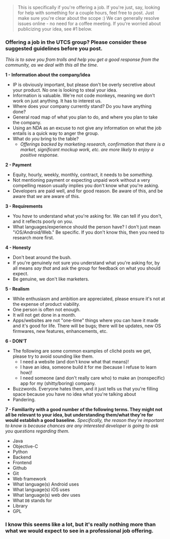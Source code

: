 > This is specifically if you're offering a job. If you're just, say, looking for help with something for a couple hours, feel free to post. Just make sure you're clear about the scope :) We can generally resolve issues online - no need for a coffee meeting. If you're worried about publicizing your idea, see #1 below.

### Offering a job in the UTCS group? Please consider these suggested guidelines before you post. 
 
*This is to save you from trolls and help you get a good response from the community, as we deal with this all the time.*

**1 - Information about the company/idea**
* IP is obviously important, but please don't be overly secretive about your product. No one is looking to steal your idea.
* Information is valuable. We're not code monkeys, meaning we don't work on just anything. It has to interest us.
* Where does your company currently stand? Do you have anything done?
* General road map of what you plan to do, and where you plan to take the company.
* Using an NDA as an excuse to not give any information on what the job entails is a quick way to anger the group.
* What do *you* bring to the table?
  * *Offerings backed by marketing research, confirmation that there is a market, significant mockup work, etc. are more likely to enjoy a positive response.*

**2 - Payment**
* Equity, hourly, weekly, monthly, contract, it needs to be *something*.
* Not mentioning payment or expecting unpaid work without a very compelling reason usually implies you don't know what you're asking.
* Developers are paid well, and for good reason. Be aware of this, and be aware that *we* are aware of this.

**3 - Requirements**
* You *have* to understand what you're asking for. We can tell if you don't, and it reflects poorly on you.
* What languages/experience should the person have? I don't just mean "iOS/Android/Web." Be specific. If you don't know this, then you need to research more first.

**4 - Honesty**
* Don't beat around the bush.
* If you're genuinely not sure you understand what you're asking for, by all means *say that* and ask the group for feedback on what you should expect.
* Be genuine, we don't like marketers.

**5 - Realism**
* While enthusiasm and ambition are appreciated, please ensure it's not at the expense of product viability.
* One person is often not enough.
* It will not get done in a month.
* Apps/websites are not "one-time" things where you can have it made and it's good for life. There will be bugs; there will be updates, new OS firmwares, new features, enhancements, etc.

**6 - DON'T**
* The following are some common examples of cliché posts we get, please try to avoid sounding like them.
  * I need a website (and don't know what that means)!
  * I have an idea, someone build it for me (because I refuse to learn how)!
  * I need someone (and don't really care who) to make an (nonspecific) app for my (shitty/boring) company.
* Buzzwords. Everyone hates them, and it just tells us that you're filling space because you have no idea what you're talking about
* Pandering.

**7 - Familiarity with a good number of the following terms. They might not all be relevant to your idea, but understanding them/what they're for would establish a good baseline.**
*Specifically, the reason they're important to know is because chances are any interested developer is going to ask you questions regarding them.*
* Java
* Objective-C
* Python
* Backend
* Frontend
* Github
* Git
* Web framework
* What language(s) Android uses
* What language(s) iOS uses
* What language(s) web dev uses
* What `DB` stands for
* Library
* GPL

### I know this seems like a lot, but it's really nothing more than what we would expect to see in a professional job offering.
